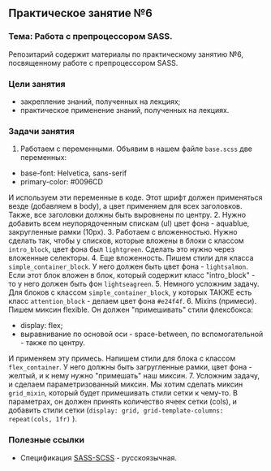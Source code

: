 ## Практическое занятие №6

### Тема: Работа с препроцессором SASS.

Репозитарий содержит материалы по практическому занятию №6, посвященному работе с препроцессором SASS.

### Цели занятия
- закрепление знаний, полученных на лекциях;
- практическое применение знаний, полученных на лекциях.

### Задачи занятия
1. Работаем с переменными. Объявим в нашем файле `base.scss` две переменных:
 - base-font: Helvetica, sans-serif
 - primary-color: #0096CD

И используем эти переменные в коде. Этот шрифт должен применяться везде (добавляем в body), а цвет применяем для всех заголовков. Также, все заголовки должны быть выровнены по центру.
2. Нужно добавить всем неупорядоченным спискам (ul) цвет фона - aquablue, закругленные рамки (10px).
3. Работаем с вложенностью. Нужно сделать так, чтобы у списков, которые вложены в блоки с классом `intro_block`, цвет фона был `lightgreen`. Сделать это нужно через вложенные селекторы.
4. Еще вложенность. Пишем стили для класса `simple_container_block`. У него должен быть цвет фона - `lightsalmon`. Если этот блок вложен в блок, который содержит класс "intro_block" - то у него должен быть фон `lightseagreen`.
5. Немного усложним задачу. Для блоков с классом `simple_container_block`, у которых ТАКЖЕ есть класс `attention_block` - делаем цвет фона `#e24f4f`.
6. Mixins (примеси). Пишем миксин flexible. Он должен "примешивать" стили флексбокса:
 - display: flex;
 - выравнивание по основой оси - space-between, по вспомогательной - также по центру.

И применяем эту примесь. Напишем стили для блока с классом `flex_container`. У него должны быть загругленные рамки, цвет фона - желтый, и к нему нужно "примешать" наш миксин.
7. Усложним задачу, и сделаем параметризованный миксин. Мы хотим сделать миксин `grid_mixin`, который будет примешивать стили сетки к чему-то. В параметрах, он должен принять количество ячеек сетки (cols), и добавить стили сетки (`display: grid, grid-template-columns: repeat(cols, 1fr)` ).

### Полезные ссылки
 - Спецификация [SASS-SCSS](https://sass-scss.ru/guide/) - русскоязычная.